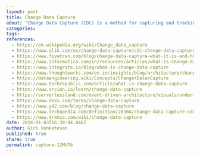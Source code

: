 ```yaml
---
layout: post
title: Change Data Capture
about: "Change Data Capture (CDC) is a method for capturing and tracking changes made to data in real-time. It allows businesses to identify and capture every individual change made to the data, including inserts, updates, and deletes. CDC records these changes as events, providing an accurate and up-to-date representation of the data's evolution over time."
categories:
tags:
references:
  - https://en.wikipedia.org/wiki/Change_data_capture
  - https://www.qlik.com/us/change-data-capture/cdc-change-data-capture
  - https://www.fivetran.com/blog/change-data-capture-what-it-is-and-how-to-use-it
  - https://www.informatica.com/in/resources/articles/what-is-change-data-capture.html
  - https://www.integrate.io/blog/what-is-change-data-capture
  - https://www.thoughtworks.com/en-in/insights/blog/architecture/change_data_capture
  - https://dataengineering.wiki/Concepts/Change+Data+Capture
  - https://www.techrepublic.com/article/what-is-change-data-capture
  - https://www.arcion.io/learn/change-data-capture
  - https://serverlessland.com/event-driven-architecture/visuals/understanding-change-data-capture
  - https://www.devx.com/terms/change-data-capture
  - https://www.y42.com/blog/change-data-capture
  - https://www.techopedia.com/definition/28304/change-data-capture-cdc-databases
  - https://www.dremio.com/wiki/change-data-capture
date: 2024-01-03T16:39:04.846Z
author: Giri Venkatesan
published: true
share: true
permalink: capture-12MUT6
---
```

